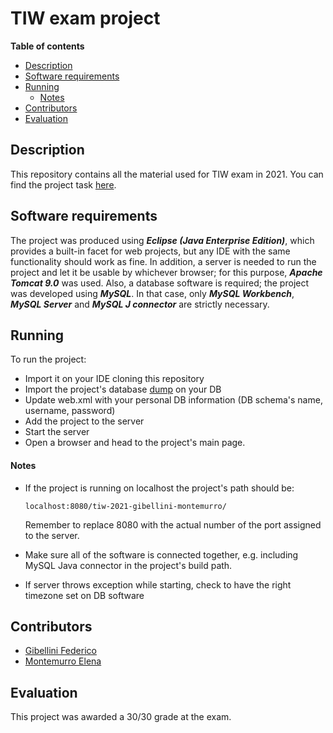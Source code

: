 # TIW exam project

**Table of contents**
- [Description](#description)
- [Software requirements](#software-requirements)
- [Running](#running)
  - [Notes](#notes)   
- [Contributors](#contributors)
- [Evaluation](#evaluation)

## Description
This repository contains all the material used for TIW exam in 2021. You can find the project task [here](https://github.com/gblfrc/tiw-2021-gibellini-montemurro/blob/main/deliverables/specifica_progetto_aggiornata.pdf).

## Software requirements
The project was produced using ***Eclipse (Java Enterprise Edition)***, which provides a built-in facet for web projects, but any IDE with the same functionality should work as fine. In addition, a server is needed to run the project and let it be usable by whichever browser; for this purpose, ***Apache Tomcat 9.0*** was used.
Also, a database software is required; the project was developed using ***MySQL***. In that case, only ***MySQL Workbench***, ***MySQL Server*** and ***MySQL J connector*** are strictly necessary.

## Running
To run the project:
- Import it on your IDE cloning this repository
- Import the project's database [dump](https://github.com/gblfrc/tiw-2021-gibellini-montemurro/blob/main/deliverables/tiw_project.sql) on your DB
- Update web.xml with your personal DB information (DB schema's name, username, password)
- Add the project to the server
- Start the server
- Open a browser and head to the project's main page.

#### Notes

- If the project is running on localhost the project's path should be: 

  ` localhost:8080/tiw-2021-gibellini-montemurro/ `

  Remember to replace 8080 with the actual number of the port assigned to the server.

- Make sure all of the software is connected together, e.g. including MySQL Java connector in the project's build path.
- If server throws exception while starting, check to have the right timezone set on DB software

## Contributors
- [Gibellini Federico](https://github.com/gblfrc)
- [Montemurro Elena](https://github.com/ElenaMontemurro)

## Evaluation
This project was awarded a 30/30 grade at the exam.
